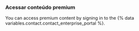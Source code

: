 
### Acessar conteúdo premium

You can access premium content by signing in to the {% data variables.contact.contact_enterprise_portal %}.
